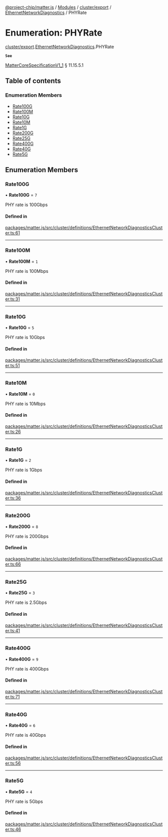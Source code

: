 [@project-chip/matter.js](../README.md) / [Modules](../modules.md) / [cluster/export](../modules/cluster_export.md) / [EthernetNetworkDiagnostics](../modules/cluster_export.EthernetNetworkDiagnostics.md) / PHYRate

# Enumeration: PHYRate

[cluster/export](../modules/cluster_export.md).[EthernetNetworkDiagnostics](../modules/cluster_export.EthernetNetworkDiagnostics.md).PHYRate

**`See`**

[MatterCoreSpecificationV1_1](../interfaces/spec_export.MatterCoreSpecificationV1_1.md) § 11.15.5.1

## Table of contents

### Enumeration Members

- [Rate100G](cluster_export.EthernetNetworkDiagnostics.PHYRate.md#rate100g)
- [Rate100M](cluster_export.EthernetNetworkDiagnostics.PHYRate.md#rate100m)
- [Rate10G](cluster_export.EthernetNetworkDiagnostics.PHYRate.md#rate10g)
- [Rate10M](cluster_export.EthernetNetworkDiagnostics.PHYRate.md#rate10m)
- [Rate1G](cluster_export.EthernetNetworkDiagnostics.PHYRate.md#rate1g)
- [Rate200G](cluster_export.EthernetNetworkDiagnostics.PHYRate.md#rate200g)
- [Rate25G](cluster_export.EthernetNetworkDiagnostics.PHYRate.md#rate25g)
- [Rate400G](cluster_export.EthernetNetworkDiagnostics.PHYRate.md#rate400g)
- [Rate40G](cluster_export.EthernetNetworkDiagnostics.PHYRate.md#rate40g)
- [Rate5G](cluster_export.EthernetNetworkDiagnostics.PHYRate.md#rate5g)

## Enumeration Members

### Rate100G

• **Rate100G** = ``7``

PHY rate is 100Gbps

#### Defined in

[packages/matter.js/src/cluster/definitions/EthernetNetworkDiagnosticsCluster.ts:61](https://github.com/project-chip/matter.js/blob/dfd1dc35/packages/matter.js/src/cluster/definitions/EthernetNetworkDiagnosticsCluster.ts#L61)

___

### Rate100M

• **Rate100M** = ``1``

PHY rate is 100Mbps

#### Defined in

[packages/matter.js/src/cluster/definitions/EthernetNetworkDiagnosticsCluster.ts:31](https://github.com/project-chip/matter.js/blob/dfd1dc35/packages/matter.js/src/cluster/definitions/EthernetNetworkDiagnosticsCluster.ts#L31)

___

### Rate10G

• **Rate10G** = ``5``

PHY rate is 10Gbps

#### Defined in

[packages/matter.js/src/cluster/definitions/EthernetNetworkDiagnosticsCluster.ts:51](https://github.com/project-chip/matter.js/blob/dfd1dc35/packages/matter.js/src/cluster/definitions/EthernetNetworkDiagnosticsCluster.ts#L51)

___

### Rate10M

• **Rate10M** = ``0``

PHY rate is 10Mbps

#### Defined in

[packages/matter.js/src/cluster/definitions/EthernetNetworkDiagnosticsCluster.ts:26](https://github.com/project-chip/matter.js/blob/dfd1dc35/packages/matter.js/src/cluster/definitions/EthernetNetworkDiagnosticsCluster.ts#L26)

___

### Rate1G

• **Rate1G** = ``2``

PHY rate is 1Gbps

#### Defined in

[packages/matter.js/src/cluster/definitions/EthernetNetworkDiagnosticsCluster.ts:36](https://github.com/project-chip/matter.js/blob/dfd1dc35/packages/matter.js/src/cluster/definitions/EthernetNetworkDiagnosticsCluster.ts#L36)

___

### Rate200G

• **Rate200G** = ``8``

PHY rate is 200Gbps

#### Defined in

[packages/matter.js/src/cluster/definitions/EthernetNetworkDiagnosticsCluster.ts:66](https://github.com/project-chip/matter.js/blob/dfd1dc35/packages/matter.js/src/cluster/definitions/EthernetNetworkDiagnosticsCluster.ts#L66)

___

### Rate25G

• **Rate25G** = ``3``

PHY rate is 2.5Gbps

#### Defined in

[packages/matter.js/src/cluster/definitions/EthernetNetworkDiagnosticsCluster.ts:41](https://github.com/project-chip/matter.js/blob/dfd1dc35/packages/matter.js/src/cluster/definitions/EthernetNetworkDiagnosticsCluster.ts#L41)

___

### Rate400G

• **Rate400G** = ``9``

PHY rate is 400Gbps

#### Defined in

[packages/matter.js/src/cluster/definitions/EthernetNetworkDiagnosticsCluster.ts:71](https://github.com/project-chip/matter.js/blob/dfd1dc35/packages/matter.js/src/cluster/definitions/EthernetNetworkDiagnosticsCluster.ts#L71)

___

### Rate40G

• **Rate40G** = ``6``

PHY rate is 40Gbps

#### Defined in

[packages/matter.js/src/cluster/definitions/EthernetNetworkDiagnosticsCluster.ts:56](https://github.com/project-chip/matter.js/blob/dfd1dc35/packages/matter.js/src/cluster/definitions/EthernetNetworkDiagnosticsCluster.ts#L56)

___

### Rate5G

• **Rate5G** = ``4``

PHY rate is 5Gbps

#### Defined in

[packages/matter.js/src/cluster/definitions/EthernetNetworkDiagnosticsCluster.ts:46](https://github.com/project-chip/matter.js/blob/dfd1dc35/packages/matter.js/src/cluster/definitions/EthernetNetworkDiagnosticsCluster.ts#L46)
